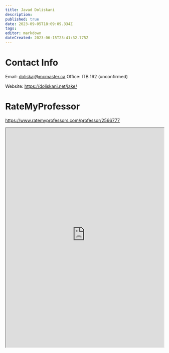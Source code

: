 ```yaml
---
title: Javad Doliskani
description: 
published: true
date: 2023-09-05T18:09:09.334Z
tags: 
editor: markdown
dateCreated: 2023-06-15T23:41:32.775Z
---
```


# Contact Info
Email: doliskaj@mcmaster.ca
Office: ITB 162  (unconfirmed)

Website: https://doliskani.net/jake/

# RateMyProfessor
https://www.ratemyprofessors.com/professor/2566777
<iframe src="https://www.ratemyprofessors.com/professor/2566777" title="RateMyProfessors" width=100% height=700px />